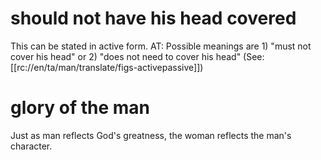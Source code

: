 # should not have his head covered

This can be stated in active form. AT: Possible meanings are 1) "must not cover his head" or 2) "does not need to cover his head" (See: [[rc://en/ta/man/translate/figs-activepassive]])

# glory of the man

Just as man reflects God's greatness, the woman reflects the man's character.

